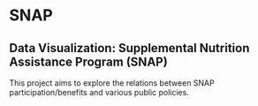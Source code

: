 # SNAP

## Data Visualization: Supplemental Nutrition Assistance Program (SNAP) 
This project aims to explore the relations between SNAP participation/benefits and various public policies.
